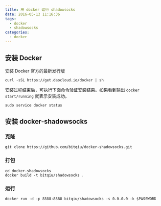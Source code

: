 ```yaml
---
title: 用 docker 运行 shadowsocks
date: 2016-05-13 11:16:36
tags:
  - docker
  - shadowsocks
categories:
  - docker
---
```


## 安装 Docker

安装 Docker 官方的最新发行版
```
curl -sSL https://get.daocloud.io/docker | sh
```

安装过程结束后，可执行下面命令验证安装结果。如果看到输出 `docker start/running` 就表示安装成功。
```
sudo service docker status
```

## 安装 docker-shadowsocks

### 克隆
```
git clone https://github.com/bitqiu/docker-shadowsocks.git
```

### 打包
```
cd docker-shadowsocks
docker build -t bitqiu/shadowsocks .
```

### 运行
```
docker run -d -p 8388:8388 bitqiu/shadowsocks -s 0.0.0.0 -k $PASSWORD
```